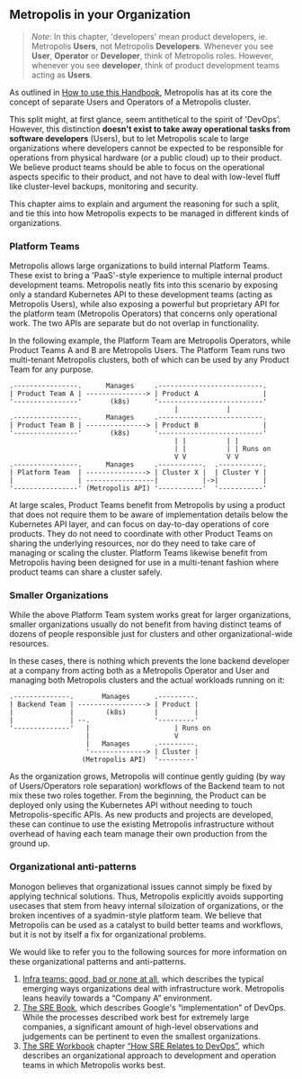 ## Metropolis in your Organization

> *Note*: In this chapter, 'developers' mean product developers, ie. Metropolis **Users**, not Metropolis **Developers**. Whenever you see **User**, **Operator** or **Developer**, think of Metropolis roles. However, whenever you see **developer**, think of product development teams acting as **Users**.

As outlined in [How to use this Handbook](introduction-01-how-to-use.md), Metropolis has at its core the concept of separate Users and Operators of a Metropolis cluster.

This split might, at first glance, seem antithetical to the spirit of 'DevOps'. However, this distinction **doesn't exist to take away operational tasks from software developers** (Users), but to let Metropolis scale to large organizations where developers cannot be expected to be responsible for operations from physical hardware (or a public cloud) up to their product. We believe product teams should be able to focus on the operational aspects specific to their product, and not have to deal with low-level fluff like cluster-level backups, monitoring and security.

This chapter aims to explain and argument the reasoning for such a split, and tie this into how Metropolis expects to be managed in different kinds of organizations.

### Platform Teams

Metropolis allows large organizations to build internal Platform Teams. These exist to bring a 'PaaS'-style experience to multiple internal product development teams. Metropolis neatly fits into this scenario by exposing only a standard Kubernetes API to these development teams (acting as Metropolis Users), while also exposing a powerful but proprietary API for the platform team (Metropolis Operators) that concerns only operational work. The two APIs are separate but do not overlap in functionality.

In the following example, the Platform Team are Metropolis Operators, while Product Teams A and B are Metropolis Users. The Platform Team runs two multi-tenant Metropolis clusters, both of which can be used by any Product Team for any purpose.

```
.----------------.      Manages     .--------------------------.
| Product Team A | ---------------> | Product A                |
'----------------'       (k8s)      '--------------------------'
                                         |            |
.----------------.      Manages     .--------------------------.
| Product Team B | ---------------> | Product B                |
'----------------'       (k8s)      '--------------------------'
                                         | |          | |
                                         | |          | | Runs on
                                         V V          V V
.----------------.      Manages     .-----------.  .-----------.
| Platform Team  | ---------------> | Cluster X |  | Cluster Y |
|                | -----------------|           |->|           |
'----------------' (Metropolis API) '-----------'  '-----------'
```

At large scales, Product Teams benefit from Metropolis by using a product that does not require them to be aware of implementation details below the Kubernetes API layer, and can focus on day-to-day operations of core products. They do not need to coordinate with other Product Teams on sharing the underlying resources, nor do they need to take care of managing or scaling the cluster. Platform Teams likewise benefit from Metropolis having been designed for use in a multi-tenant fashion where product teams can share a cluster safely.

### Smaller Organizations

While the above Platform Team system works great for larger organizations, smaller organizations usually do not benefit from having distinct teams of dozens of people responsible just for clusters and other organizational-wide resources.

In these cases, there is nothing which prevents the lone backend developer at a company from acting both as a Metropolis Operator and User and managing both Metropolis clusters and the actual workloads running on it:

```
.--------------.       Manages      .---------.
| Backend Team | -----------------> | Product |
|              |        (k8s)       |         |
|              | --.                '---------'
'--------------'   |                     | Runs on
                   |                     V
                   |   Manages      .---------.
                   '--------------> | Cluster |
                  (Metropolis API)  '---------'
```

As the organization grows, Metropolis will continue gently guiding (by way of Users/Operators role separation) workflows of the Backend team to not mix these two roles together. From the beginning, the Product can be deployed only using the Kubernetes API without needing to touch Metropolis-specific APIs. As new products and projects are developed, these can continue to use the existing Metropolis infrastructure without overhead of having each team manage their own production from the ground up.

### Organizational anti-patterns

Monogon believes that organizational issues cannot simply be fixed by applying technical solutions. Thus, Metropolis explicitly avoids supporting usecases that stem from heavy internal siloization of organizations, or the broken incentives of a syadmin-style platform team. We believe that Metropolis can be used as a catalyst to build better teams and workflows, but it is not by itself a fix for organizational problems.

We would like to refer you to the following sources for more information on these organizational patterns and anti-patterns.

1. [Infra teams: good, bad or none at all](https://rachelbythebay.com/w/2020/05/19/abc/), which describes the typical emerging ways organizations deal with infrastructure work. Metropolis leans heavily towards a “Company A” environment.
1. [The SRE Book](https://sre.google/sre-book/table-of-contents/), which describes Google's “implementation” of DevOps. While the processes described work best for extremely large companies, a significant amount of high-level observations and judgements can be pertinent to even the smallest organizations.
1. [The SRE Workbook](https://sre.google/workbook/table-of-contents/) chapter [“How SRE Relates to DevOps”](https://sre.google/workbook/how-sre-relates/), which describes an organizational approach to development and operation teams in which Metropolis works best.

